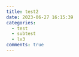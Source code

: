 ```yaml
---
title: test2
date: 2023-06-27 16:15:39
categories:
  - test
  - subtest
  - lv3
comments: true
---
```


